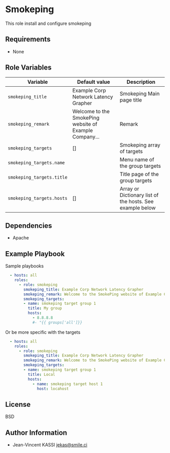 Smokeping
=========

This role install and configure smokeping

Requirements
------------

* None

Role Variables
--------------


| Variable | Default value | Description |
| -------- | ------------- | ----------- |
| `smokeping_title` | Example Corp Network Latency Grapher | Smokeping Main page title |
| `smokeping_remark` | Welcome to the SmokePing website of Example Company... | Remark
| `smokeping_targets` | [] | Smokeping array of targets
| `smokeping_targets.name` | | Menu name of the group targets |
| `smokeping_targets.title` | | Title page of the group targets |
| `smokeping_targets.hosts` | [] | Array or Dictionary list of the hosts. See example below |

Dependencies
------------

* Apache

Example Playbook
----------------

Sample playbooks

```yml
  - hosts: all
    roles:
      - role: smokeping
        smokeping_title: Example Corp Network Latency Grapher
        smokeping_remark: Welcome to the SmokePing website of Example Company..
        smokeping_targets:
        - name: smokeping target group 1
          title: My group
          hosts:
            - 8.8.8.8
            #- "{{ groups['all']}}
```

Or be more specific with the targets

```yml
  - hosts: all
    roles:
      - role: smokeping
        smokeping_title: Example Corp Network Latency Grapher
        smokeping_remark: Welcome to the SmokePing website of Example Company..
        smokeping_targets:
        - name: smokeping target group 1
          title: Local
          hosts:
            - name: smokeping target host 1
              host: locahost
```


License
-------

BSD

Author Information
------------------

* Jean-Vincent KASSI <jekas@smile.ci>